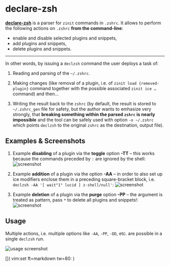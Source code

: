 # declare-zsh

[**declare-zsh**](https://github.com/z-shell/declare-zsh) is a parser for
`zinit` commands in `.zshrc`. It allows to perform the following actions on
`.zshrc` **from the command-line**:

- enable and disable selected plugins and snippets,
- add plugins and snippets,
- delete plugins and snippets.

---

In other words, by issuing a `declzsh` command the user deploys a task of:

1. Reading and parsing of the `~/.zshrc`.

2. Making changes (like removal of a plugin, i.e. of `zinit load
   {removed-plugin}` command together with the possible associated `zinit ice
   …` command) and then…

3. Writing the result back to the `zshrc` (by default, the result is stored to
   `~/.zshrc_gen` file for safety, but the author wants to emhasize very
   strongly, that **breaking something within the parsed `zshrc` is nearly
   impossible** and the tool can be safely used with option `-o ~/.zshrc` which
   points `declzsh` to the original `zshrc` as the destination, output file).

## Examples & Screenshots

1. Example **disabling** of a plugin via the **toggle** option **-TT** – this
   works because the commands preceded by `:` are ignored by the shell:
![screenshot](https://raw.githubusercontent.com/z-shell/declare-zsh/main/img/toggle.png)

2. Example **addition** of a plugin via the option **-AA** – in order to also
   set up ice modifiers enclose them in a preceding square-bracket block, i.e.
   `declzsh -AA '[ wait"1" lucid ] z-shell/null'`:
![screenshot](https://raw.githubusercontent.com/z-shell/declare-zsh/main/img/add.png)

3. Example **deletion** of a plugin via the **purge** option **-PP** – the
   argument is treated as pattern, pass `*` to delete all plugins and snippets!:
![screenshot](https://raw.githubusercontent.com/z-shell/declare-zsh/main/img/purge.png)

## Usage

Multiple actions, i.e. multiple options like `-AA`, `-PP`, `-DD`, etc. are
possible in a single `declzsh` run.

![usage screenshot](https://raw.githubusercontent.com/z-shell/declare-zsh/main/img/usage.png)

[]( vim:set ft=markdown tw=80: )
